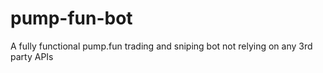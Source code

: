 # pump-fun-bot
A fully functional pump.fun trading and sniping bot not relying on any 3rd party APIs
